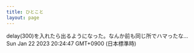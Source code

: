 ```yaml
---
title: ひとこと
layout: page
---
```

<div class="box" dt="1674386687975">
  delay(300)を入れたら出るようになった。なんか前も同じ所でハマったな…
  <div class="content is-small">Sun Jan 22 2023 20:24:47 GMT+0900 (日本標準時)</div>
</div>